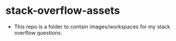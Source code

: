 # stack-overflow-assets
+ This repo is a folder to contain images/workspaces for my stack overflow questions.
